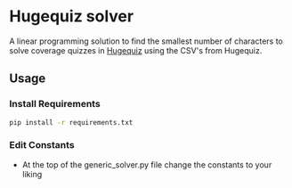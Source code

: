 # Hugequiz solver

A linear programming solution to find the smallest number of characters to solve coverage quizzes in [Hugequiz](https://hugequiz.com/quizzes/asia-coverage-quiz/) using the CSV's from Hugequiz.

## Usage

### Install Requirements

```sh
pip install -r requirements.txt
```

### Edit Constants

-   At the top of the generic_solver.py file change the constants to your liking
